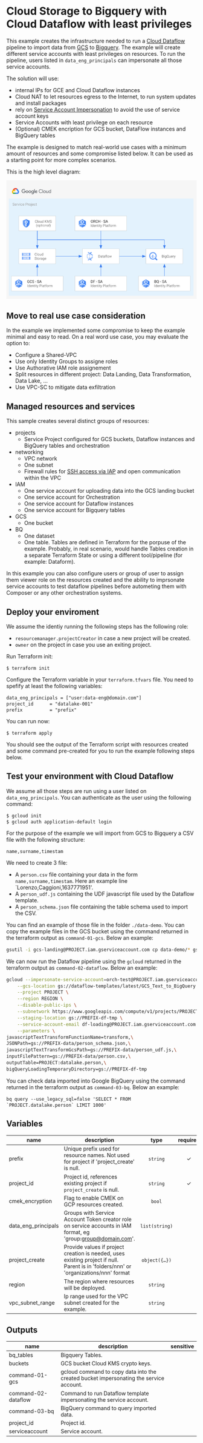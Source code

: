 # Cloud Storage to Bigquery with Cloud Dataflow with least privileges

This example creates the infrastructure needed to run a [Cloud Dataflow](https://cloud.google.com/dataflow) pipeline to import data from [GCS](https://cloud.google.com/storage) to [Bigquery](https://cloud.google.com/bigquery). The example will create different service accounts with least privileges on resources. To run the pipeline, users listed in `data_eng_principals` can impersonate all those service accounts.

The solution will use:
 - internal IPs for GCE and Cloud Dataflow instances
 - Cloud NAT to let resources egress to the Internet, to run system updates and install packages
 - rely on [Service Account Impersonation](https://cloud.google.com/iam/docs/impersonating-service-accounts) to avoid the use of service account keys
 - Service Accounts with least privilege on each resource
 - (Optional) CMEK encription for GCS bucket, DataFlow instances and BigQuery tables
 
The example is designed to match real-world use cases with a minimum amount of resources and some compromise listed below. It can be used as a starting point for more complex scenarios.

This is the high level diagram:

![GCS to Biquery High-level diagram](diagram.png "GCS to Biquery High-level diagram")
## Move to real use case consideration
In the example we implemented some compromise to keep the example minimal and easy to read. On a real word use case, you may evaluate the option to:
 - Configure a Shared-VPC
 - Use only Identity Groups to assigne roles
 - Use Authorative IAM role assignement
 - Split resources in different project: Data Landing, Data Transformation, Data Lake, ...
 - Use VPC-SC to mitigate data exfiltration

## Managed resources and services

This sample creates several distinct groups of resources:

- projects
  - Service Project configured for GCS buckets, Dataflow instances and BigQuery tables and orchestration
- networking
  - VPC network
  - One subnet
  - Firewall rules for [SSH access via IAP](https://cloud.google.com/iap/docs/using-tcp-forwarding) and open communication within the VPC
- IAM
  - One service account for uploading data into the GCS landing bucket
  - One service account for Orchestration
  - One service account for Dataflow instances
  - One service account for Bigquery tables
- GCS
  - One bucket
- BQ
  - One dataset
  - One table. Tables are defined in Terraform for the porpuse of the example. Probably, in real scenario, would handle Tables creation in a separate Terraform State or using a different tool/pipeline (for example: Dataform).

In this example you can also configure users or group of user to assign them viewer role on the resources created and the ability to imprsonate service accounts to test dataflow pipelines before autometing them with Composer or any other orchestration systems.

## Deploy your enviroment

We assume the identiy running the following steps has the following role:
 - `resourcemanager.projectCreator` in case a new project will be created.
 - `owner` on the project in case you use an exiting project. 

Run Terraform init:

```
$ terraform init
```

Configure the Terraform variable in your `terraform.tfvars` file. You need to spefify at least the following variables:

```
data_eng_principals = ["user:data-eng@domain.com"]
project_id      = "datalake-001"
prefix          = "prefix"
```

You can run now:

```
$ terraform apply
```

You should see the output of the Terraform script with resources created and some command pre-created for you to run the example following steps below.

## Test your environment with Cloud Dataflow

We assume all those steps are run using a user listed on `data_eng_principals`. You can authenticate as the user using the following command:

```
$ gcloud init
$ gcloud auth application-default login 
```

For the purpose of the example we will import from GCS to Bigquery a CSV file with the following structure:

```
name,surname,timestam
```

We need to create 3 file:
 - A `person.csv` file containing your data in the form `name,surname,timestam`. Here an example line `Lorenzo,Caggioni,1637771951'.
 - A `person_udf.js` containing the UDF javascript file used by the Dataflow template.
 - A `person_schema.json` file containing the table schema used to import the CSV.
 
You can find an example of those file in the folder `./data-demo`. You can copy the example files in the GCS bucket using the  command returned in the terraform output as `command-01-gcs`. Below an example:

```bash
gsutil -i gcs-landing@PROJECT.iam.gserviceaccount.com cp data-demo/* gs://LANDING_BUCKET
```

We can now run the Dataflow pipeline using the `gcloud` returned in the terraform output as `command-02-dataflow`. Below an example:

```bash
gcloud --impersonate-service-account=orch-test@PROJECT.iam.gserviceaccount.com dataflow jobs run test_batch_01 \
    --gcs-location gs://dataflow-templates/latest/GCS_Text_to_BigQuery \
    --project PROJECT \
    --region REGION \
    --disable-public-ips \
    --subnetwork https://www.googleapis.com/compute/v1/projects/PROJECT/regions/REGION/subnetworks/subnet \
    --staging-location gs://PREFIX-df-tmp \
    --service-account-email df-loading@PROJECT.iam.gserviceaccount.com \
    --parameters \
javascriptTextTransformFunctionName=transform,\
JSONPath=gs://PREFIX-data/person_schema.json,\
javascriptTextTransformGcsPath=gs://PREFIX-data/person_udf.js,\
inputFilePattern=gs://PREFIX-data/person.csv,\
outputTable=PROJECT:datalake.person,\
bigQueryLoadingTemporaryDirectory=gs://PREFIX-df-tmp 
```

You can check data imported into Google BigQuery using the  command returned in the terraform output as `command-03-bq`. Below an example:

```
bq query --use_legacy_sql=false 'SELECT * FROM `PROJECT.datalake.person` LIMIT 1000'
```

<!-- BEGIN TFDOC -->

## Variables

| name | description | type | required | default |
|---|---|:---:|:---:|:---:|
| prefix | Unique prefix used for resource names. Not used for project if 'project_create' is null. | <code>string</code> | ✓ |  |
| project_id | Project id, references existing project if `project_create` is null. | <code>string</code> | ✓ |  |
| cmek_encryption | Flag to enable CMEK on GCP resources created. | <code>bool</code> |  | <code>false</code> |
| data_eng_principals | Groups with Service Account Token creator role on service accounts in IAM format, eg 'group:group@domain.com'. | <code>list&#40;string&#41;</code> |  | <code>&#91;&#93;</code> |
| project_create | Provide values if project creation is needed, uses existing project if null. Parent is in 'folders/nnn' or 'organizations/nnn' format | <code title="object&#40;&#123;&#10;  billing_account_id &#61; string&#10;  parent             &#61; string&#10;&#125;&#41;">object&#40;&#123;&#8230;&#125;&#41;</code> |  | <code>null</code> |
| region | The region where resources will be deployed. | <code>string</code> |  | <code>&#34;europe-west1&#34;</code> |
| vpc_subnet_range | Ip range used for the VPC subnet created for the example. | <code>string</code> |  | <code>&#34;10.0.0.0&#47;20&#34;</code> |

## Outputs

| name | description | sensitive |
|---|---|:---:|
| bq_tables | Bigquery Tables. |  |
| buckets | GCS bucket Cloud KMS crypto keys. |  |
| command-01-gcs | gcloud command to copy data into the created bucket impersonating the service account. |  |
| command-02-dataflow | Command to run Dataflow template impersonating the service account. |  |
| command-03-bq | BigQuery command to query imported data. |  |
| project_id | Project id. |  |
| serviceaccount | Service account. |  |

<!-- END TFDOC -->
